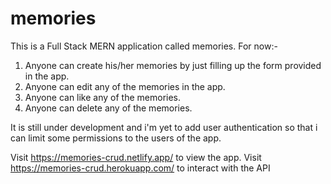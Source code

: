 # memories
This is a Full Stack MERN application called memories.
For now:-
1. Anyone can create his/her memories by just filling up the form provided in the app.
2. Anyone can edit any of the memories in the app.
3. Anyone can like any of the memories.
4. Anyone can delete any of the memories.

It is still under development and i'm yet to add user authentication so that i can limit some permissions to the users of the app.

Visit https://memories-crud.netlify.app/ to view the app.
Visit https://memories-crud.herokuapp.com/ to interact with the API
